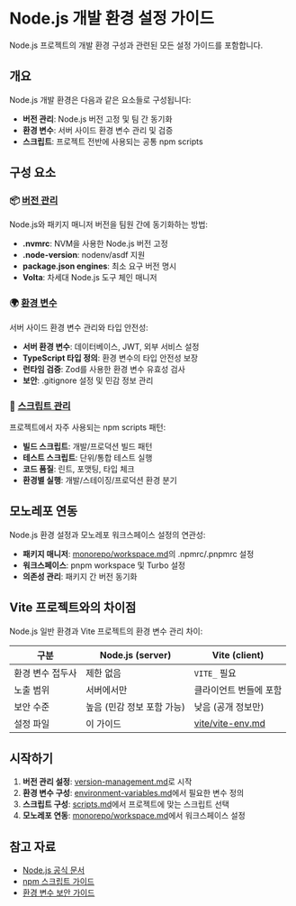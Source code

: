 # Node.js 개발 환경 설정 가이드

Node.js 프로젝트의 개발 환경 구성과 관련된 모든 설정 가이드를 포함합니다.

## 개요

Node.js 개발 환경은 다음과 같은 요소들로 구성됩니다:

- **버전 관리**: Node.js 버전 고정 및 팀 간 동기화
- **환경 변수**: 서버 사이드 환경 변수 관리 및 검증
- **스크립트**: 프로젝트 전반에 사용되는 공통 npm scripts

## 구성 요소

### 📦 [버전 관리](./version-management.md)

Node.js와 패키지 매니저 버전을 팀원 간에 동기화하는 방법:

- **.nvmrc**: NVM을 사용한 Node.js 버전 고정
- **.node-version**: nodenv/asdf 지원
- **package.json engines**: 최소 요구 버전 명시
- **Volta**: 차세대 Node.js 도구 체인 매니저

### 🌍 [환경 변수](./environment-variables.md)

서버 사이드 환경 변수 관리와 타입 안전성:

- **서버 환경 변수**: 데이터베이스, JWT, 외부 서비스 설정
- **TypeScript 타입 정의**: 환경 변수의 타입 안전성 보장
- **런타임 검증**: Zod를 사용한 환경 변수 유효성 검사
- **보안**: .gitignore 설정 및 민감 정보 관리

### 🔧 [스크립트 관리](./scripts.md)

프로젝트에서 자주 사용되는 npm scripts 패턴:

- **빌드 스크립트**: 개발/프로덕션 빌드 패턴
- **테스트 스크립트**: 단위/통합 테스트 실행
- **코드 품질**: 린트, 포맷팅, 타입 체크
- **환경별 실행**: 개발/스테이징/프로덕션 환경 분기

## 모노레포 연동

Node.js 환경 설정과 모노레포 워크스페이스 설정의 연관성:

- **패키지 매니저**: [monorepo/workspace.md](../monorepo/workspace.md)의 .npmrc/.pnpmrc 설정
- **워크스페이스**: pnpm workspace 및 Turbo 설정
- **의존성 관리**: 패키지 간 버전 동기화

## Vite 프로젝트와의 차이점

Node.js 일반 환경과 Vite 프로젝트의 환경 변수 관리 차이:

| 구분             | Node.js (server)           | Vite (client)                           |
| ---------------- | -------------------------- | --------------------------------------- |
| 환경 변수 접두사 | 제한 없음                  | `VITE_` 필요                            |
| 노출 범위        | 서버에서만                 | 클라이언트 번들에 포함                  |
| 보안 수준        | 높음 (민감 정보 포함 가능) | 낮음 (공개 정보만)                      |
| 설정 파일        | 이 가이드                  | [vite/vite-env.md](../vite/vite-env.md) |

## 시작하기

1. **버전 관리 설정**: [version-management.md](./version-management.md)로 시작
2. **환경 변수 구성**: [environment-variables.md](./environment-variables.md)에서 필요한 변수 정의
3. **스크립트 구성**: [scripts.md](./scripts.md)에서 프로젝트에 맞는 스크립트 선택
4. **모노레포 연동**: [monorepo/workspace.md](../monorepo/workspace.md)에서 워크스페이스 설정

## 참고 자료

- [Node.js 공식 문서](https://nodejs.org/docs/)
- [npm 스크립트 가이드](https://docs.npmjs.com/cli/v9/using-npm/scripts)
- [환경 변수 보안 가이드](https://12factor.net/config)
